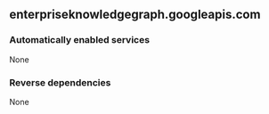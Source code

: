 ## enterpriseknowledgegraph.googleapis.com

### Automatically enabled services

None

### Reverse dependencies

None
